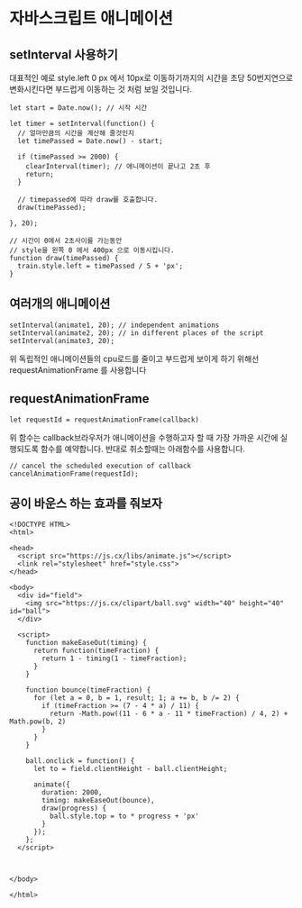 # 자바스크립트 애니메이션
## setInterval 사용하기
대표적인 예로 style.left 0 px 에서 10px로 이동하기까지의 시간을 초당 50번지연으로 변화시킨다면
부드럽게 이동하는 것 처럼 보일 것입니다.

```
let start = Date.now(); // 시작 시간

let timer = setInterval(function() {
  // 얼마만큼의 시간을 계산해 줄것인지
  let timePassed = Date.now() - start;

  if (timePassed >= 2000) {
    clearInterval(timer); // 애니메이션이 끝나고 2초 후
    return;
  }

  // timepassed에 따라 draw를 호출합니다. 
  draw(timePassed);

}, 20);

// 시간이 0에서 2초사이를 가는동안
// style을 왼쪽 0 에서 400px 으로 이동시킵니다.
function draw(timePassed) {
  train.style.left = timePassed / 5 + 'px';
}
```

## 여러개의 애니메이션
```
setInterval(animate1, 20); // independent animations
setInterval(animate2, 20); // in different places of the script
setInterval(animate3, 20);
```

위 독립적인 애니메이션들의 cpu로드를 줄이고 부드럽게 보이게 하기 위해선 requestAnimationFrame 를 사용합니다

## requestAnimationFrame
```
let requestId = requestAnimationFrame(callback)
```
위 함수는 callback브라우저가 애니메이션을 수행하고자 할 때 가장 가까운 시간에 실행되도록 함수를 예약합니다.
반대로 취소할때는 아래함수를 사용합니다.
```
// cancel the scheduled execution of callback
cancelAnimationFrame(requestId);
```

## 공이 바운스 하는 효과를 줘보자
```
<!DOCTYPE HTML>
<html>

<head>
  <script src="https://js.cx/libs/animate.js"></script>
  <link rel="stylesheet" href="style.css">
</head>

<body>
  <div id="field">
    <img src="https://js.cx/clipart/ball.svg" width="40" height="40" id="ball">
  </div>
  
  <script>
    function makeEaseOut(timing) {
      return function(timeFraction) {
        return 1 - timing(1 - timeFraction);
      }
    }

    function bounce(timeFraction) {
      for (let a = 0, b = 1, result; 1; a += b, b /= 2) {
        if (timeFraction >= (7 - 4 * a) / 11) {
          return -Math.pow((11 - 6 * a - 11 * timeFraction) / 4, 2) + Math.pow(b, 2)
        }
      }
    }

    ball.onclick = function() {
      let to = field.clientHeight - ball.clientHeight;

      animate({
        duration: 2000,
        timing: makeEaseOut(bounce),
        draw(progress) {
          ball.style.top = to * progress + 'px'
        }
      });
    };
  </script>



</body>

</html>
```


